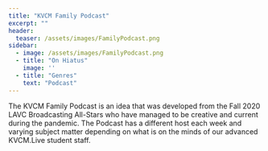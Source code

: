 ```yaml
---
title: "KVCM Family Podcast"
excerpt: ""
header:
  teaser: /assets/images/FamilyPodcast.png
sidebar:
  - image: /assets/images/FamilyPodcast.png
  - title: "On Hiatus"
    image: ''
  - title: "Genres"
    text: "Podcast"
---
```


The KVCM Family Podcast is an idea that was developed from the Fall 2020 LAVC Broadcasting All-Stars who have managed to be creative and current during the pandemic. The Podcast has a different host each week and varying subject matter depending on what is on the minds of our advanced KVCM.Live student staff.
